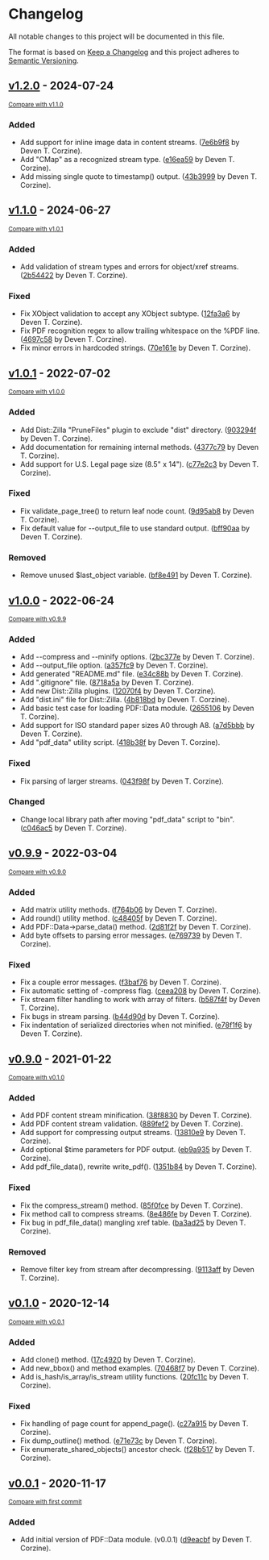 # Changelog

All notable changes to this project will be documented in this file.

The format is based on [Keep a Changelog](http://keepachangelog.com/en/1.0.0/)
and this project adheres to [Semantic Versioning](http://semver.org/spec/v2.0.0.html).

<!-- insertion marker -->
## [v1.2.0](https://github.com/deven/PDF-Data/releases/tag/v1.2.0) - 2024-07-24

<small>[Compare with v1.1.0](https://github.com/deven/PDF-Data/compare/v1.1.0...v1.2.0)</small>

### Added

- Add support for inline image data in content streams. ([7e6b9f8](https://github.com/deven/PDF-Data/commit/7e6b9f88f95961ba1b1d68dfacac980911cdd625) by Deven T. Corzine).
- Add "CMap" as a recognized stream type. ([e16ea59](https://github.com/deven/PDF-Data/commit/e16ea593aedb1cb9873c5e643bae5f6274cf4de6) by Deven T. Corzine).
- Add missing single quote to timestamp() output. ([43b3999](https://github.com/deven/PDF-Data/commit/43b3999c0c31ef38f5202edc913050613db5f69e) by Deven T. Corzine).

## [v1.1.0](https://github.com/deven/PDF-Data/releases/tag/v1.1.0) - 2024-06-27

<small>[Compare with v1.0.1](https://github.com/deven/PDF-Data/compare/v1.0.1...v1.1.0)</small>

### Added

- Add validation of stream types and errors for object/xref streams. ([2b54422](https://github.com/deven/PDF-Data/commit/2b54422fd7fd617318ac9039e70d8e655694df62) by Deven T. Corzine).

### Fixed

- Fix XObject validation to accept any XObject subtype. ([12fa3a6](https://github.com/deven/PDF-Data/commit/12fa3a69eb87af77c0151949fd86d11adcb811b8) by Deven T. Corzine).
- Fix PDF recognition regex to allow trailing whitespace on the %PDF line. ([4697c58](https://github.com/deven/PDF-Data/commit/4697c5832421659cc124bb73a609a3dccace811b) by Deven T. Corzine).
- Fix minor errors in hardcoded strings. ([70e161e](https://github.com/deven/PDF-Data/commit/70e161e75c387e25cc52febbd7564bed7c32f2f5) by Deven T. Corzine).

## [v1.0.1](https://github.com/deven/PDF-Data/releases/tag/v1.0.1) - 2022-07-02

<small>[Compare with v1.0.0](https://github.com/deven/PDF-Data/compare/v1.0.0...v1.0.1)</small>

### Added

- Add Dist::Zilla "PruneFiles" plugin to exclude "dist" directory. ([903294f](https://github.com/deven/PDF-Data/commit/903294f4f7efe57a214c3e4393c1a2f2c928b97b) by Deven T. Corzine).
- Add documentation for remaining internal methods. ([4377c79](https://github.com/deven/PDF-Data/commit/4377c79d5f59917403793c3b0207c5dbc4295450) by Deven T. Corzine).
- Add support for U.S. Legal page size (8.5" x 14"). ([c77e2c3](https://github.com/deven/PDF-Data/commit/c77e2c35bde5eba45e9a388d89a53bd18f3b98f4) by Deven T. Corzine).

### Fixed

- Fix validate_page_tree() to return leaf node count. ([9d95ab8](https://github.com/deven/PDF-Data/commit/9d95ab83100da14f2c6313d3914c3fd20167a16c) by Deven T. Corzine).
- Fix default value for --output_file to use standard output. ([bff90aa](https://github.com/deven/PDF-Data/commit/bff90aaa8b5d1c034800c1ca221212334ff28395) by Deven T. Corzine).

### Removed

- Remove unused $last_object variable. ([bf8e491](https://github.com/deven/PDF-Data/commit/bf8e491ab30ff2e218f192cda4d58e5df7d8bf5c) by Deven T. Corzine).

## [v1.0.0](https://github.com/deven/PDF-Data/releases/tag/v1.0.0) - 2022-06-24

<small>[Compare with v0.9.9](https://github.com/deven/PDF-Data/compare/v0.9.9...v1.0.0)</small>

### Added

- Add --compress and --minify options. ([2bc377e](https://github.com/deven/PDF-Data/commit/2bc377e9ed96eb615ee02bd546a11e9e2493bc97) by Deven T. Corzine).
- Add --output_file option. ([a357fc9](https://github.com/deven/PDF-Data/commit/a357fc9e3ec13e16f1f1447a0546a552c451a8ee) by Deven T. Corzine).
- Add generated "README.md" file. ([e34c88b](https://github.com/deven/PDF-Data/commit/e34c88bf32857ca76708e6b7ae8b9d2fc73f4f69) by Deven T. Corzine).
- Add ".gitignore" file. ([8718a5a](https://github.com/deven/PDF-Data/commit/8718a5a0c28f7f2b9b66803c0acc376d2bb06fcd) by Deven T. Corzine).
- Add new Dist::Zilla plugins. ([12070f4](https://github.com/deven/PDF-Data/commit/12070f473e06d3219e71e4fba11fe6912e81e0d0) by Deven T. Corzine).
- Add "dist.ini" file for Dist::Zilla. ([4b818bd](https://github.com/deven/PDF-Data/commit/4b818bd5ebb868b338b04dcde8f5fecd9f78825a) by Deven T. Corzine).
- Add basic test case for loading PDF::Data module. ([2655106](https://github.com/deven/PDF-Data/commit/265510689a8eb123c9004c5a304efe21d53e34f5) by Deven T. Corzine).
- Add support for ISO standard paper sizes A0 through A8. ([a7d5bbb](https://github.com/deven/PDF-Data/commit/a7d5bbbbee4b75915ef9a4371434f1b77742b7d2) by Deven T. Corzine).
- Add "pdf_data" utility script. ([418b38f](https://github.com/deven/PDF-Data/commit/418b38f5bf90929af4c0a938f8c017c6b4a28271) by Deven T. Corzine).

### Fixed

- Fix parsing of larger streams. ([043f98f](https://github.com/deven/PDF-Data/commit/043f98f359d02329f41f62530c3a7d4eb8c3d8c6) by Deven T. Corzine).

### Changed

- Change local library path after moving "pdf_data" script to "bin". ([c046ac5](https://github.com/deven/PDF-Data/commit/c046ac5b8acb46075127ba0c6c78dd1bb95d41d0) by Deven T. Corzine).

## [v0.9.9](https://github.com/deven/PDF-Data/releases/tag/v0.9.9) - 2022-03-04

<small>[Compare with v0.9.0](https://github.com/deven/PDF-Data/compare/v0.9.0...v0.9.9)</small>

### Added

- Add matrix utility methods. ([f764b06](https://github.com/deven/PDF-Data/commit/f764b06414a52cf0e7efea8fa0d5452f97402780) by Deven T. Corzine).
- Add round() utility method. ([c48405f](https://github.com/deven/PDF-Data/commit/c48405fc0e359fd5cc7a162b4de983a2bc044687) by Deven T. Corzine).
- Add PDF::Data->parse_data() method. ([2d81f2f](https://github.com/deven/PDF-Data/commit/2d81f2ff60e8eea90413dd3831d9679f93172b70) by Deven T. Corzine).
- Add byte offsets to parsing error messages. ([e769739](https://github.com/deven/PDF-Data/commit/e769739cc301091ddc41aff4c54f28909a14d31b) by Deven T. Corzine).

### Fixed

- Fix a couple error messages. ([f3baf76](https://github.com/deven/PDF-Data/commit/f3baf76fdcaa0dba81001a32cbf3e0b92672f0c8) by Deven T. Corzine).
- Fix automatic setting of -compress flag. ([ceea208](https://github.com/deven/PDF-Data/commit/ceea208096b6c7b78196fb39f2986ef834d1571f) by Deven T. Corzine).
- Fix stream filter handling to work with array of filters. ([b587f4f](https://github.com/deven/PDF-Data/commit/b587f4fbd8a976336984d32cda356a9cfb861135) by Deven T. Corzine).
- Fix bugs in stream parsing. ([b44d90d](https://github.com/deven/PDF-Data/commit/b44d90dd6baaff179ce703de670703f500e1d58f) by Deven T. Corzine).
- Fix indentation of serialized directories when not minified. ([e78f1f6](https://github.com/deven/PDF-Data/commit/e78f1f67f2f5d065752b142fd33292326f859835) by Deven T. Corzine).

## [v0.9.0](https://github.com/deven/PDF-Data/releases/tag/v0.9.0) - 2021-01-22

<small>[Compare with v0.1.0](https://github.com/deven/PDF-Data/compare/v0.1.0...v0.9.0)</small>

### Added

- Add PDF content stream minification. ([38f8830](https://github.com/deven/PDF-Data/commit/38f883072ef0da746939dd6990a9a4559eca53bf) by Deven T. Corzine).
- Add PDF content stream validation. ([889fef2](https://github.com/deven/PDF-Data/commit/889fef20b4aa7ac9b9b97baa3797af2024187f03) by Deven T. Corzine).
- Add support for compressing output streams. ([13810e9](https://github.com/deven/PDF-Data/commit/13810e961b9554462dcfb8d5c10eec93469f0c59) by Deven T. Corzine).
- Add optional $time parameters for PDF output. ([eb9a935](https://github.com/deven/PDF-Data/commit/eb9a93581f3ed1c664899f24e192f88f4cf6bbc9) by Deven T. Corzine).
- Add pdf_file_data(), rewrite write_pdf(). ([1351b84](https://github.com/deven/PDF-Data/commit/1351b84be25c29fcaa006ce1feba997bd2ad5925) by Deven T. Corzine).

### Fixed

- Fix the compress_stream() method. ([85f0fce](https://github.com/deven/PDF-Data/commit/85f0fcee4a8f7d58ef99d0c819e05281df9d6d77) by Deven T. Corzine).
- Fix method call to compress streams. ([8e486fe](https://github.com/deven/PDF-Data/commit/8e486fef94ae66d4edbe8a69d001dbdd2b0e0943) by Deven T. Corzine).
- Fix bug in pdf_file_data() mangling xref table. ([ba3ad25](https://github.com/deven/PDF-Data/commit/ba3ad255ec4e7bdc4f2475ee7892ce368a412dbf) by Deven T. Corzine).

### Removed

- Remove filter key from stream after decompressing. ([9113aff](https://github.com/deven/PDF-Data/commit/9113aff05629ce99a208ab344ede4a623858b909) by Deven T. Corzine).

## [v0.1.0](https://github.com/deven/PDF-Data/releases/tag/v0.1.0) - 2020-12-14

<small>[Compare with v0.0.1](https://github.com/deven/PDF-Data/compare/v0.0.1...v0.1.0)</small>

### Added

- Add clone() method. ([17c4920](https://github.com/deven/PDF-Data/commit/17c4920c6ac299a41c132e1be45533ca33759574) by Deven T. Corzine).
- Add new_bbox() and method examples. ([70468f7](https://github.com/deven/PDF-Data/commit/70468f778c1aef985c0fe50ec3b78c251a223d2b) by Deven T. Corzine).
- Add is_hash/is_array/is_stream utility functions. ([20fc11c](https://github.com/deven/PDF-Data/commit/20fc11cbb779475f5019a2ae2b3a76b76be27040) by Deven T. Corzine).

### Fixed

- Fix handling of page count for append_page(). ([c27a915](https://github.com/deven/PDF-Data/commit/c27a9152fae719692e2301b48db045088ff15fb2) by Deven T. Corzine).
- Fix dump_outline() method. ([e71e73c](https://github.com/deven/PDF-Data/commit/e71e73cddc3f89788b2b3fa9761bc916cd0d571f) by Deven T. Corzine).
- Fix enumerate_shared_objects() ancestor check. ([f28b517](https://github.com/deven/PDF-Data/commit/f28b517b98c47e1f96a1b6bcc9117b4026efd20b) by Deven T. Corzine).

## [v0.0.1](https://github.com/deven/PDF-Data/releases/tag/v0.0.1) - 2020-11-17

<small>[Compare with first commit](https://github.com/deven/PDF-Data/compare/d9eacbf5f7c61f4c1b8bad152d5d814cb10a1c7d...v0.0.1)</small>

### Added

- Add initial version of PDF::Data module. (v0.0.1) ([d9eacbf](https://github.com/deven/PDF-Data/commit/d9eacbf5f7c61f4c1b8bad152d5d814cb10a1c7d) by Deven T. Corzine).

